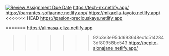 [![Review Assignment Due Date](https://classroom.github.com/assets/deadline-readme-button-24ddc0f5d75046c5622901739e7c5dd533143b0c8e959d652212380cedb1ea36.svg)](https://classroom.github.com/a/xuHDKcOq)
https://tech-nx.netlify.app/
https://barrantes-sofiaanne.netlify.app/
https://mikaella-tayoto.netlify.app/
<<<<<<< HEAD
https://pasion-preciouskaye.netlify.app

=======
https://alimasa-eliza.netlify.app
>>>>>>> 92b3e3e95dd693648ec1c5142843df80958bc543
https://pepito-alonajane.netlify.app/
